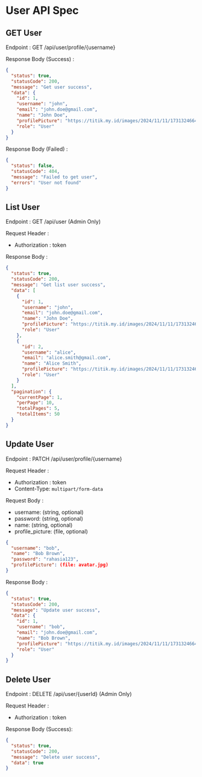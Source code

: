 # User API Spec

## GET User

Endpoint : GET /api/user/profile/{username}

Response Body (Success) :

```json
{
  "status": true,
  "statusCode": 200,
  "message": "Get user success",
  "data": {
    "id": 1,
    "username": "john",
    "email": "john.doe@gmail.com",
    "name": "John Doe",
    "profilePicture": "https://titik.my.id/images/2024/11/11/1731324664026.jpg",
    "role": "User"
  }
}
```

Response Body (Failed) :

```json
{
  "status": false,
  "statusCode": 404,
  "message": "Failed to get user",
  "errors": "User not found"
}
```

## List User

Endpoint : GET /api/user (Admin Only)

Request Header :

- Authorization : token

Response Body :

```json
{
  "status": true,
  "statusCode": 200,
  "message": "Get list user success",
  "data": [
    {
      "id": 1,
      "username": "john",
      "email": "john.doe@gmail.com",
      "name": "John Doe",
      "profilePicture": "https://titik.my.id/images/2024/11/11/1731324664026.jpg",
      "role": "User"
    },
    {
      "id": 2,
      "username": "alice",
      "email": "alice.smith@gmail.com",
      "name": "Alice Smith",
      "profilePicture": "https://titik.my.id/images/2024/11/11/1731324664026.jpg",
      "role": "User"
    }
  ],
  "pagination": {
    "currentPage": 1,
    "perPage": 10,
    "totalPages": 5,
    "totalItems": 50
  }
}
```

## Update User

Endpoint : PATCH /api/user/profile/{username}

Request Header :

- Authorization : token
- Content-Type: `multipart/form-data`

Request Body :

- username: (string, optional)
- password: (string, optional)
- name: (string, optional)
- profile_picture: (file, optional)

```json
{
  "username": "bob",
  "name": "Bob Brown",
  "password": "rahasia123",
  "profilePicture": (file: avatar.jpg)
}
```

Response Body :

```json
{
  "status": true,
  "statusCode": 200,
  "message": "Update user success",
  "data": {
    "id": 1,
    "username": "bob",
    "email": "john.doe@gmail.com",
    "name": "Bob Brown",
    "profilePicture": "https://titik.my.id/images/2024/11/11/1731324664026.jpg",
    "role": "User"
  }
}
```

## Delete User

Endpoint : DELETE /api/user/{userId} (Admin Only)

Request Header :

- Authorization : token

Response Body (Success):

```json
{
  "status": true,
  "statusCode": 200,
  "message": "Delete user success",
  "data": true
}
```

